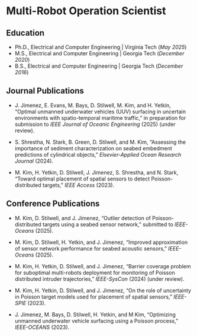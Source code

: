 # Multi-Robot Operation Scientist

## Education
- Ph.D., Electrical and Computer Engineering | Virginia Tech (_May 2025_)
- M.S.,  Electrical and Computer Engineering | Georgia Tech (_December 2020_)
- B.S.,  Electrical and Computer Engineering | Georgia Tech (_December 2016_)

## Journal Publications
- J. Jimenez, E. Evans, M. Bays, D. Stilwell, M. Kim, and H. Yetkin, “Optimal unmanned underwater vehicles (UUV) surfacing in uncertain environments with spatio-temporal maritime traffic,” in preparation for submission to _IEEE Journal of Oceanic Engineering_ (2025) (under review).

- S. Shrestha, N. Stark, B. Green, D. Stilwell, and M. Kim,  “Assessing the importance of sediment characterization on seabed embedment predictions of cylindrical objects,”  _Elsevier-Applied Ocean Research Journal_ (2024).

- M. Kim, H. Yetkin, D. Stilwell, J. Jimenez, S. Shrestha, and N. Stark,  “Toward optimal placement of spatial sensors to detect Poisson-distributed targets,”  _IEEE Access_ (2023).

## Conference Publications
- M. Kim, D. Stilwell, and J. Jimenez, “Outlier detection of Poisson-distributed targets using a seabed sensor network,” submitted to _IEEE-Oceans_ (2025).

- M. Kim, D. Stilwell, H. Yetkin, and J. Jimenez, “Improved approximation of sensor network performance for seabed acoustic sensors,” _IEEE-Oceans_ (2025).

- M. Kim, H. Yetkin, D. Stilwell, and J. Jimenez, “Barrier coverage problem for suboptimal multi-robots deployment for monitoring of Poisson distributed intruder trajectories,” _IEEE-SysCon_ (2024) (under review).

- M. Kim, H. Yetkin, D. Stilwell, and J. Jimenez, “On the role of uncertainty in Poisson target models used for placement of spatial sensors,” _IEEE-SPIE_ (2023).

- J. Jimenez, M. Bays, D. Stilwell, H. Yetkin, and M Kim, “Optimizing unmanned underwater vehicle surfacing using a Poisson process,” _IEEE-OCEANS_ (2023).
